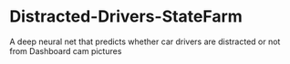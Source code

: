 # Distracted-Drivers-StateFarm
A deep neural net that predicts whether car drivers are distracted or not from Dashboard cam pictures
